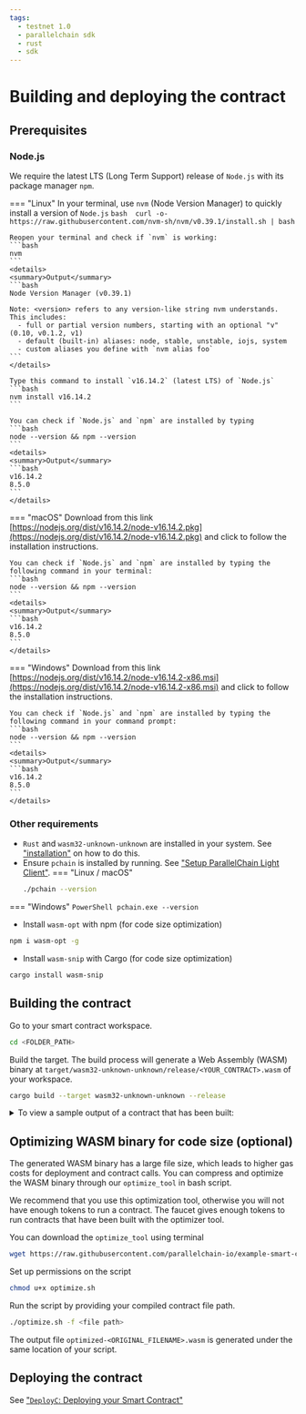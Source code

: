 ```yaml
---
tags:
  - testnet 1.0
  - parallelchain sdk
  - rust
  - sdk
---
```


# Building and deploying the contract

## Prerequisites

### Node.js

We require the latest LTS (Long Term Support) release of `Node.js` with its package manager `npm`. 

=== "Linux"
    In your terminal, use `nvm` (Node Version Manager) to quickly install a version of `Node.js`
    ```bash 
    curl -o- https://raw.githubusercontent.com/nvm-sh/nvm/v0.39.1/install.sh | bash
    ```

    Reopen your terminal and check if `nvm` is working:
    ```bash
    nvm
    ```
    <details>
    <summary>Output</summary>
    ```bash
    Node Version Manager (v0.39.1)

    Note: <version> refers to any version-like string nvm understands. This includes:
      - full or partial version numbers, starting with an optional "v" (0.10, v0.1.2, v1)
      - default (built-in) aliases: node, stable, unstable, iojs, system
      - custom aliases you define with `nvm alias foo`
    ```
    </details>

    Type this command to install `v16.14.2` (latest LTS) of `Node.js`
    ```bash
    nvm install v16.14.2
    ```

    You can check if `Node.js` and `npm` are installed by typing 
    ```bash
    node --version && npm --version
    ```
    <details>
    <summary>Output</summary>
    ```bash
    v16.14.2
    8.5.0
    ```
    </details>

=== "macOS"
    Download from this link [https://nodejs.org/dist/v16.14.2/node-v16.14.2.pkg](https://nodejs.org/dist/v16.14.2/node-v16.14.2.pkg) and click to follow the installation instructions.

    You can check if `Node.js` and `npm` are installed by typing the following command in your terminal:
    ```bash
    node --version && npm --version
    ```
    <details>
    <summary>Output</summary>
    ```bash
    v16.14.2
    8.5.0
    ```
    </details>

=== "Windows"
    Download from this link [https://nodejs.org/dist/v16.14.2/node-v16.14.2-x86.msi](https://nodejs.org/dist/v16.14.2/node-v16.14.2-x86.msi) and click to follow the installation instructions.

    You can check if `Node.js` and `npm` are installed by typing the following command in your command prompt:
    ```bash
    node --version && npm --version
    ```
    <details>
    <summary>Output</summary>
    ```bash
    v16.14.2
    8.5.0
    ```
    </details>

### Other requirements
* `Rust` and `wasm32-unknown-unknown` are installed in your system. See ["installation"](./installation.md#linux-and-macos) on how to do this.
* Ensure `pchain` is installed by running. See ["Setup ParallelChain Light Client"](prepare_env.md#setup-parallelchain-light-client).
=== "Linux / macOS"
    ```bash
    ./pchain --version
    ```
=== "Windows"
    ```PowerShell
    pchain.exe --version
    ```
* Install `wasm-opt` with npm (for code size optimization)
```bash
npm i wasm-opt -g
```
* Install `wasm-snip` with Cargo (for code size optimization)
```bash
cargo install wasm-snip
```

## Building the contract
Go to your smart contract workspace.
```bash
cd <FOLDER_PATH>
```
Build the target. The build process will generate a Web Assembly (WASM) binary at `target/wasm32-unknown-unknown/release/<YOUR_CONTRACT>.wasm` of your workspace.
```bash
cargo build --target wasm32-unknown-unknown --release
```

<details>
  <summary>To view a sample output of a contract that has been built:</summary>
    1. Go to your_contract, in this case we will call it "my_great_contract"
    ```bash
    cd my_great_contract/
    ```

    2. Go to the output folder of "my_great_contract"
    ```bash
    cd target/wasm32-unknown-unknown/release
    ```

    3. Your built contract can be found:
    ```bash
    $ ls
    my_great_contract.wasm
    ```
</details>

## **Optimizing WASM binary for code size (optional)**
The generated WASM binary has a large file size, which leads to higher gas costs for deployment and contract calls. You can compress and optimize the WASM binary through our `optimize_tool` in bash script. 

We recommend that you use this optimization tool, otherwise you will not have enough tokens to run a contract. The faucet gives enough tokens to run contracts that have been built with the optimizer tool.

You can download the `optimize_tool` using terminal
```bash
wget https://raw.githubusercontent.com/parallelchain-io/example-smart-contracts/main/optimize.sh
```

Set up permissions on the script
```bash
chmod u+x optimize.sh
```

Run the script by providing your compiled contract file path.
```bash
./optimize.sh -f <file path>
```
The output file `optimized-<ORIGINAL_FILENAME>.wasm` is generated under the same location of your script.

## Deploying the contract

See ["`DeployC`: Deploying your Smart Contract"](../cli/tutorial.md#deployc-deploying-your-smart-contract)

